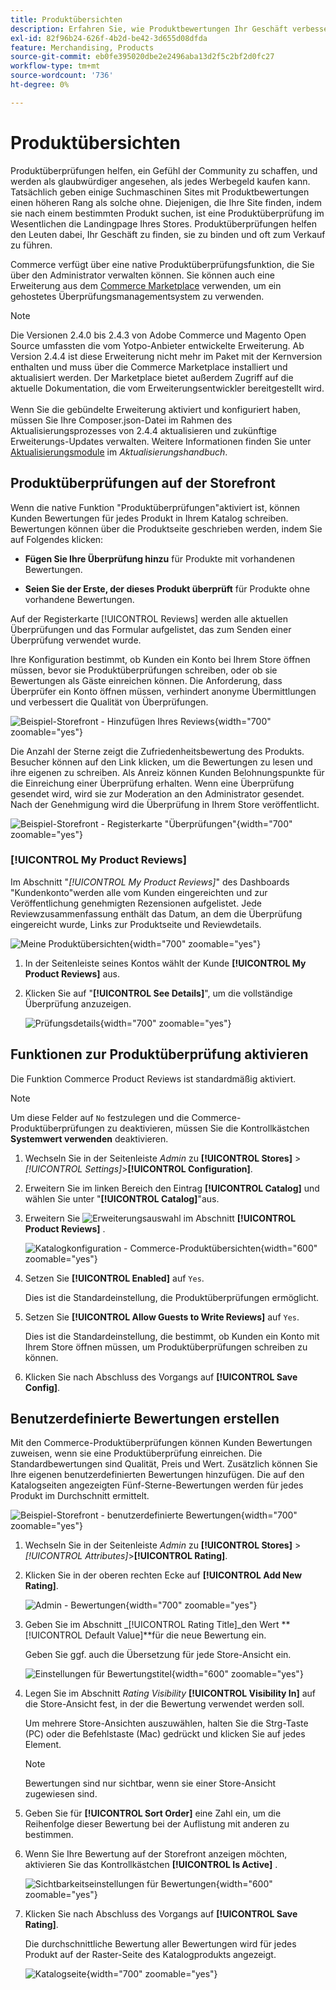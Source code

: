 ```yaml
---
title: Produktübersichten
description: Erfahren Sie, wie Produktbewertungen Ihr Geschäft verbessern und Ihre Produkte glaubwürdiger machen können.
exl-id: 82f96b24-626f-4b2d-be42-3d655d08dfda
feature: Merchandising, Products
source-git-commit: eb0fe395020dbe2e2496aba13d2f5c2bf2d0fc27
workflow-type: tm+mt
source-wordcount: '736'
ht-degree: 0%

---
```


# Produktübersichten

Produktüberprüfungen helfen, ein Gefühl der Community zu schaffen, und werden als glaubwürdiger angesehen, als jedes Werbegeld kaufen kann. Tatsächlich geben einige Suchmaschinen Sites mit Produktbewertungen einen höheren Rang als solche ohne. Diejenigen, die Ihre Site finden, indem sie nach einem bestimmten Produkt suchen, ist eine Produktüberprüfung im Wesentlichen die Landingpage Ihres Stores. Produktüberprüfungen helfen den Leuten dabei, Ihr Geschäft zu finden, sie zu binden und oft zum Verkauf zu führen.

Commerce verfügt über eine native Produktüberprüfungsfunktion, die Sie über den Administrator verwalten können. Sie können auch eine Erweiterung aus dem [Commerce Marketplace](../getting-started/commerce-marketplace.md) verwenden, um ein gehostetes Überprüfungsmanagementsystem zu verwenden.

>[!NOTE]
>
>Die Versionen 2.4.0 bis 2.4.3 von Adobe Commerce und Magento Open Source umfassten die vom Yotpo-Anbieter entwickelte Erweiterung. Ab Version 2.4.4 ist diese Erweiterung nicht mehr im Paket mit der Kernversion enthalten und muss über die Commerce Marketplace installiert und aktualisiert werden. Der Marketplace bietet außerdem Zugriff auf die aktuelle Dokumentation, die vom Erweiterungsentwickler bereitgestellt wird.
><br><br>
>Wenn Sie die gebündelte Erweiterung aktiviert und konfiguriert haben, müssen Sie Ihre Composer.json-Datei im Rahmen des Aktualisierungsprozesses von 2.4.4 aktualisieren und zukünftige Erweiterungs-Updates verwalten. Weitere Informationen finden Sie unter [Aktualisierungsmodule](https://experienceleague.adobe.com/docs/commerce-operations/upgrade-guide/modules/upgrade.html) im _Aktualisierungshandbuch_.

## Produktüberprüfungen auf der Storefront

Wenn die native Funktion &quot;Produktüberprüfungen&quot;aktiviert ist, können Kunden Bewertungen für jedes Produkt in Ihrem Katalog schreiben. Bewertungen können über die Produktseite geschrieben werden, indem Sie auf Folgendes klicken:

- **Fügen Sie Ihre Überprüfung hinzu** für Produkte mit vorhandenen Bewertungen.

- **Seien Sie der Erste, der dieses Produkt überprüft** für Produkte ohne vorhandene Bewertungen.

Auf der Registerkarte [!UICONTROL Reviews] werden alle aktuellen Überprüfungen und das Formular aufgelistet, das zum Senden einer Überprüfung verwendet wurde.

Ihre Konfiguration bestimmt, ob Kunden ein Konto bei Ihrem Store öffnen müssen, bevor sie Produktüberprüfungen schreiben, oder ob sie Bewertungen als Gäste einreichen können. Die Anforderung, dass Überprüfer ein Konto öffnen müssen, verhindert anonyme Übermittlungen und verbessert die Qualität von Überprüfungen.

![Beispiel-Storefront - Hinzufügen Ihres Reviews](./assets/storefront-review-this-product.png){width="700" zoomable="yes"}

Die Anzahl der Sterne zeigt die Zufriedenheitsbewertung des Produkts. Besucher können auf den Link klicken, um die Bewertungen zu lesen und ihre eigenen zu schreiben. Als Anreiz können Kunden Belohnungspunkte für die Einreichung einer Überprüfung erhalten. Wenn eine Überprüfung gesendet wird, wird sie zur Moderation an den Administrator gesendet. Nach der Genehmigung wird die Überprüfung in Ihrem Store veröffentlicht.

![Beispiel-Storefront - Registerkarte &quot;Überprüfungen&quot;](./assets/storefront-reviews-tab.png){width="700" zoomable="yes"}

### [!UICONTROL My Product Reviews]

Im Abschnitt &quot;_[!UICONTROL My Product Reviews]_&quot; des Dashboards &quot;Kundenkonto&quot;werden alle vom Kunden eingereichten und zur Veröffentlichung genehmigten Rezensionen aufgelistet. Jede Reviewzusammenfassung enthält das Datum, an dem die Überprüfung eingereicht wurde, Links zur Produktseite und Reviewdetails.

![Meine Produktübersichten](./assets/account-dashboard-my-product-reviews.png){width="700" zoomable="yes"}

1. In der Seitenleiste seines Kontos wählt der Kunde **[!UICONTROL My Product Reviews]** aus.

1. Klicken Sie auf &quot;**[!UICONTROL See Details]**&quot;, um die vollständige Überprüfung anzuzeigen.

   ![Prüfungsdetails](./assets/account-dashboard-my-product-reviews-details.png){width="700" zoomable="yes"}

## Funktionen zur Produktüberprüfung aktivieren

Die Funktion Commerce Product Reviews ist standardmäßig aktiviert.

>[!NOTE]
>
>Um diese Felder auf `No` festzulegen und die Commerce-Produktüberprüfungen zu deaktivieren, müssen Sie die Kontrollkästchen **Systemwert verwenden** deaktivieren.

1. Wechseln Sie in der Seitenleiste _Admin_ zu **[!UICONTROL Stores]** > _[!UICONTROL Settings]_>**[!UICONTROL Configuration]**.

1. Erweitern Sie im linken Bereich den Eintrag **[!UICONTROL Catalog]** und wählen Sie unter &quot;**[!UICONTROL Catalog]**&quot;aus.

1. Erweitern Sie ![Erweiterungsauswahl](../assets/icon-display-expand.png) im Abschnitt **[!UICONTROL Product Reviews]** .

   ![Katalogkonfiguration - Commerce-Produktübersichten](../configuration-reference/catalog/assets/catalog-product-reviews.png){width="600" zoomable="yes"}

1. Setzen Sie **[!UICONTROL Enabled]** auf `Yes`.

   Dies ist die Standardeinstellung, die Produktüberprüfungen ermöglicht.

1. Setzen Sie **[!UICONTROL Allow Guests to Write Reviews]** auf `Yes`.

   Dies ist die Standardeinstellung, die bestimmt, ob Kunden ein Konto mit Ihrem Store öffnen müssen, um Produktüberprüfungen schreiben zu können.

1. Klicken Sie nach Abschluss des Vorgangs auf **[!UICONTROL Save Config]**.

## Benutzerdefinierte Bewertungen erstellen

Mit den Commerce-Produktüberprüfungen können Kunden Bewertungen zuweisen, wenn sie eine Produktüberprüfung einreichen. Die Standardbewertungen sind Qualität, Preis und Wert. Zusätzlich können Sie Ihre eigenen benutzerdefinierten Bewertungen hinzufügen. Die auf den Katalogseiten angezeigten Fünf-Sterne-Bewertungen werden für jedes Produkt im Durchschnitt ermittelt.

![Beispiel-Storefront - benutzerdefinierte Bewertungen](./assets/attribute-custom-ratings-review.png){width="700" zoomable="yes"}

1. Wechseln Sie in der Seitenleiste _Admin_ zu **[!UICONTROL Stores]** > _[!UICONTROL Attributes]_>**[!UICONTROL Rating]**.

1. Klicken Sie in der oberen rechten Ecke auf **[!UICONTROL Add New Rating]**.

   ![Admin - Bewertungen](./assets/product-reviews-rating.png){width="700" zoomable="yes"}

1. Geben Sie im Abschnitt _[!UICONTROL Rating Title]_den Wert **[!UICONTROL Default Value]**für die neue Bewertung ein.

   Geben Sie ggf. auch die Übersetzung für jede Store-Ansicht ein.

   ![Einstellungen für Bewertungstitel](./assets/product-rating-title.png){width="600" zoomable="yes"}

1. Legen Sie im Abschnitt _Rating Visibility_ **[!UICONTROL Visibility In]** auf die Store-Ansicht fest, in der die Bewertung verwendet werden soll.

   Um mehrere Store-Ansichten auszuwählen, halten Sie die Strg-Taste (PC) oder die Befehlstaste (Mac) gedrückt und klicken Sie auf jedes Element.

   >[!NOTE]
   >
   >Bewertungen sind nur sichtbar, wenn sie einer Store-Ansicht zugewiesen sind.

1. Geben Sie für **[!UICONTROL Sort Order]** eine Zahl ein, um die Reihenfolge dieser Bewertung bei der Auflistung mit anderen zu bestimmen.

1. Wenn Sie Ihre Bewertung auf der Storefront anzeigen möchten, aktivieren Sie das Kontrollkästchen **[!UICONTROL Is Active]** .

   ![Sichtbarkeitseinstellungen für Bewertungen](./assets/product-rating-visibility.png){width="600" zoomable="yes"}

1. Klicken Sie nach Abschluss des Vorgangs auf **[!UICONTROL Save Rating]**.

   Die durchschnittliche Bewertung aller Bewertungen wird für jedes Produkt auf der Raster-Seite des Katalogprodukts angezeigt.

   ![Katalogseite](./assets/catalog-rating-page.png){width="700" zoomable="yes"}
